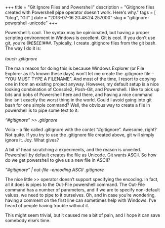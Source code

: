 
+++
title = "Git Ignore Files and Powershell"
description = "Gitignore files created with Powershell pipe operator doesn't work. Here's why."
tags = [ "blog", "Git" ]
date = "2013-07-16 20:48:24.257000"
slug = "gitignore-powershell-unicode"
+++
<p>Powershell’s cool. The syntax may be opinionated, but having a proper scripting environment in Windows is excellent. Git is cool. If you don’t use git, you’re @£$££!###. Typically, I create .gitignore files from the git bash. The way I do it is:<br><br><em>touch .gitignore</em></p> <p>The main reason for doing this is because Windows Explorer (or File Explorer as it’s known these days) won’t let me create the .gitignore file – “YOU MUST TYPE A FILENAME”. And most of the time, I resort to copying one in from an existing project anyway. However, my default setup is a nice looking combination of Console2, Posh-Git, and Powershell. I like to pick up bits and bobs of Powershell here and there, and having a nice command line isn’t exactly the worst thing in the world. Could I avoid going into git bash for one simple command? Well, the obvious way to create a file in powershell is to pipe some text to it:</p> <p><em>“#gitignore” &gt;&gt; .gitignore</em></p> <p>Voila – a file called .gitignore with the contet “#gitignore”. Awesome, right? Not quite. If you try to use the .gitignore file created above, git will simply ignore it. Joy. What gives? </p> <p>A bit of head scratching a experiments, and the reason is unveiled. Powershell by default creates the file as Unicode. Git wants ASCII. So how do we get powershell to give us a new file in ASCII?</p> <p><em>“#gitignore” | out-file –encoding ASCII .gitignore</em></p> <p>The nice little &gt;&gt; operator doesn’t support specifying the encoding. In fact, all it does is pipes to the Out-File powershell command. The Out-File command has a number of parameters, and if we are to specify non-default values, we need to pipe to it ourselves. Oh, and in case you’re wondering, having a comment on the first line can sometimes help with Windows. I’ve heard of people having trouble without it.</p> <p>This might seem trivial, but it caused me a bit of pain, and I hope it can save somebody else’s time.</p>
        